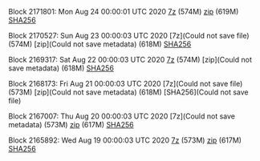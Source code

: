 Block 2171801: Mon Aug 24 00:00:01 UTC 2020 [7z]() (574M) [zip]() (619M) [SHA256]()

Block 2170527: Sun Aug 23 00:00:03 UTC 2020 [7z](Could not save file) (574M) [zip](Could not save metadata) (618M) [SHA256](https://transfer.sh/Lp0CQ/sha256.txt)

Block 2169317: Sat Aug 22 00:00:03 UTC 2020 [7z]() (574M) [zip](Could not save metadata) (618M) [SHA256](https://transfer.sh/oTD5g/sha256.txt)

Block 2168173: Fri Aug 21 00:00:03 UTC 2020 [7z](Could not save file) (573M) [zip](Could not save metadata) (618M) [SHA256](Could not save file)

Block 2167007: Thu Aug 20 00:00:03 UTC 2020 [7z](Could not save metadata) (573M) [zip]() (617M) [SHA256]()

Block 2165892: Wed Aug 19 00:00:03 UTC 2020 [7z]() (573M) [zip](https://transfer.sh/5IkFG/bootstrap.dat.20200819.zip) (617M) [SHA256](https://transfer.sh/wZTUa/sha256.txt)
